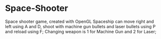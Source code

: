 # Space-Shooter
Space shooter game, created with OpenGL
Spaceship can move right and left using A and D, 
shoot with machine gun bullets and laser bullets using P and reload using F;
Changing weapon is 1 for Machine Gun and 2 for Laser;
